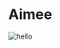 # Aimee
![hello](https://github.com/Aimeegtz/Aimeegtz/assets/37786379/22014649-a216-4d26-ab23-d7f578a0a342)
